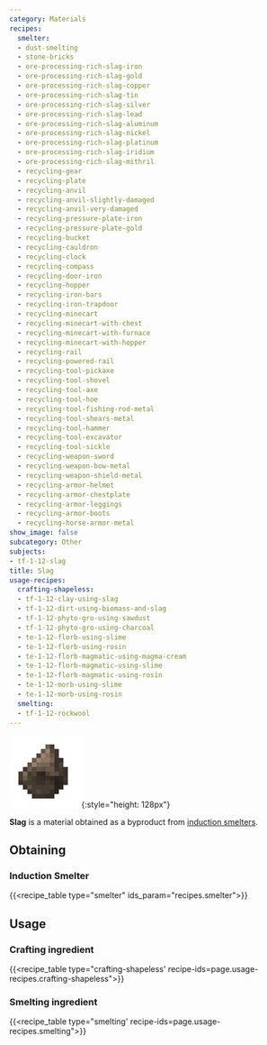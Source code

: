 ```yaml
---
category: Materials
recipes:
  smelter:
  - dust-smelting
  - stone-bricks
  - ore-processing-rich-slag-iron
  - ore-processing-rich-slag-gold
  - ore-processing-rich-slag-copper
  - ore-processing-rich-slag-tin
  - ore-processing-rich-slag-silver
  - ore-processing-rich-slag-lead
  - ore-processing-rich-slag-aluminum
  - ore-processing-rich-slag-nickel
  - ore-processing-rich-slag-platinum
  - ore-processing-rich-slag-iridium
  - ore-processing-rich-slag-mithril
  - recycling-gear
  - recycling-plate
  - recycling-anvil
  - recycling-anvil-slightly-damaged
  - recycling-anvil-very-damaged
  - recycling-pressure-plate-iron
  - recycling-pressure-plate-gold
  - recycling-bucket
  - recycling-cauldron
  - recycling-clock
  - recycling-compass
  - recycling-door-iron
  - recycling-hopper
  - recycling-iron-bars
  - recycling-iron-trapdoor
  - recycling-minecart
  - recycling-minecart-with-chest
  - recycling-minecart-with-furnace
  - recycling-minecart-with-hopper
  - recycling-rail
  - recycling-powered-rail
  - recycling-tool-pickaxe
  - recycling-tool-shovel
  - recycling-tool-axe
  - recycling-tool-hoe
  - recycling-tool-fishing-rod-metal
  - recycling-tool-shears-metal
  - recycling-tool-hammer
  - recycling-tool-excavator
  - recycling-tool-sickle
  - recycling-weapon-sword
  - recycling-weapon-bow-metal
  - recycling-weapon-shield-metal
  - recycling-armor-helmet
  - recycling-armor-chestplate
  - recycling-armor-leggings
  - recycling-armor-boots
  - recycling-horse-armor-metal
show_image: false
subcategory: Other
subjects:
- tf-1-12-slag
title: Slag
usage-recipes:
  crafting-shapeless:
  - tf-1-12-clay-using-slag
  - tf-1-12-dirt-using-biomass-and-slag
  - tf-1-12-phyto-gro-using-sawdust
  - tf-1-12-phyto-gro-using-charcoal
  - te-1-12-florb-using-slime
  - te-1-12-florb-using-rosin
  - te-1-12-florb-magmatic-using-magma-cream
  - te-1-12-florb-magmatic-using-slime
  - te-1-12-florb-magmatic-using-rosin
  - te-1-12-morb-using-slime
  - te-1-12-morb-using-rosin
  smelting:
  - tf-1-12-rockwool
---
```


![Slag](/assets/images/docs/1.12/thermal-foundation/slag.png){:style="height: 128px"}


**Slag** is a material obtained as a byproduct from [induction
smelters](../../thermal-expansion/induction-smelter/).


Obtaining
---------

### Induction Smelter
{{<recipe_table type="smelter" ids_param="recipes.smelter">}}


Usage
-----

### Crafting ingredient
{{<recipe_table type="crafting-shapeless' recipe-ids=page.usage-recipes.crafting-shapeless">}}

### Smelting ingredient
{{<recipe_table type="smelting' recipe-ids=page.usage-recipes.smelting">}}
